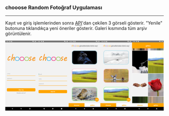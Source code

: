 ### chooose Random Fotoğraf Uygulaması 
---

Kayıt ve giriş işlemlerinden sonra [API](https://pixabay.com/api)'dan çekilen 3 görseli gösterir. "Yenile" butonuna tıklandıkça yeni öneriler gösterir. Galeri kısmında tüm arşiv görüntülenir. 

![](./image/ss.png)
